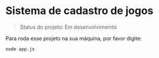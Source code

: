 <h1> Sistema de cadastro de jogos</h1>

> Status do projeto: Em desenvolvimemto

Para roda esse projeto na sua máquina, por favor digite:

```
node app.js
```
